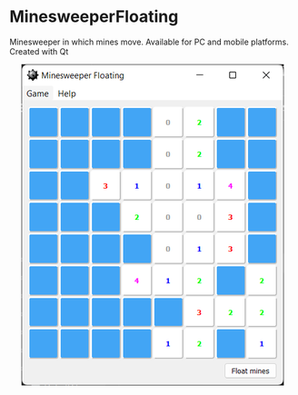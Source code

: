 # MinesweeperFloating
Minesweeper in which mines move. Available for PC and mobile platforms. Created with Qt

<p align="center">
  <img src="images/screenshot2.png">
</p>
